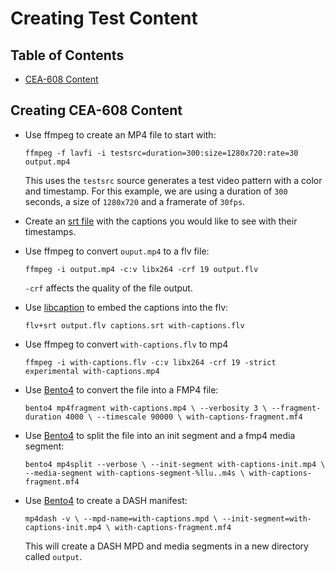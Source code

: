 # Creating Test Content

## Table of Contents

- [CEA-608 Content](#creating-cea-608-content)

## Creating CEA-608 Content

- Use ffmpeg to create an MP4 file to start with:

  `ffmpeg -f lavfi -i testsrc=duration=300:size=1280x720:rate=30 output.mp4`

  This uses the `testsrc` source generates a test video pattern with a color and timestamp. For this example, we are using a duration of `300` seconds, a size of `1280x720` and a framerate of `30fps`.

- Create an [srt file](#srt) with the captions you would like to see with their timestamps.

- Use ffmpeg to convert `ouput.mp4` to a flv file:

  `ffmpeg -i output.mp4 -c:v libx264 -crf 19 output.flv`

  `-crf` affects the quality of the file output.

- Use [libcaption](#libcaption) to embed the captions into the flv:

  `flv+srt output.flv captions.srt with-captions.flv`

- Use ffmpeg to convert `with-captions.flv` to mp4

  `ffmpeg -i with-captions.flv -c:v libx264 -crf 19 -strict experimental with-captions.mp4`

- Use [Bento4](#bento4) to convert the file into a FMP4 file:

  `bento4 mp4fragment with-captions.mp4 \
    --verbosity 3 \
    --fragment-duration 4000 \
    --timescale 90000 \
    with-captions-fragment.mf4`

- Use [Bento4](#bento4) to split the file into an init segment and a fmp4 media segment:

  `bento4 mp4split --verbose \
    --init-segment with-captions-init.mp4 \
    --media-segment with-captions-segment-%llu..m4s \
    with-captions-fragment.mf4`

- Use [Bento4](#bento4) to create a DASH manifest:

  `mp4dash -v \
    --mpd-name=with-captions.mpd \
    --init-segment=with-captions-init.mp4 \
    with-captions-fragment.mf4`

  This will create a DASH MPD and media segments in a new directory called `output`.


[srt]: https://en.wikipedia.org/wiki/SubRip#SubRip_text_file_format
[libcaption]: https://github.com/szatmary/libcaption
[bento4]: https://www.bento4.com/documentation/
